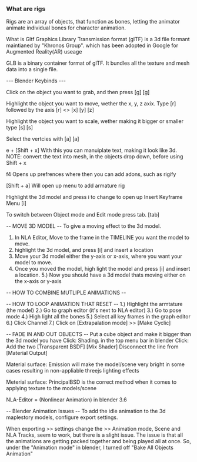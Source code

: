 <h3> What are rigs </h3>
Rigs are an array of objects, that function as bones, letting the animator animate individual
bones for character animation.

What is Gltf 
Graphics Library Transmission format (glTF) is a 3d file formant maintianed by "Khronos Group".  which has been adopted in Google for Augmented Reality(AR) useage

GLB is a binary container format of glTF. It bundles all the texture and mesh data into a single file.



--- Blender Keybinds ---

Click on the object you want to grab, and then press [g]
[g]

Highlight the object you want to move, wether the x, y, z axix. Type [r] followed by the axis
[r]  <> [x] [y] [z]

Highlight the object you want to scale, wether making it bigger or smaller type [s]
[s]


Select the vertcies with [a]
[a]


e
+
[Shift + x]
With this you can manuiplate text, making it look like 3d. 
NOTE: convert the text into mesh, in the objects drop down, before using Shift + x


f4
Opens up prefrences where then you can add adons, such as rigify

[Shift + a] 
Will open up menu to add armature rig

Highlight the 3d model and press i to change to open up Insert Keyframe Menu
[i]


To switch between Object mode and Edit mode press tab.
[tab]


-- MOVE 3D MODEL --
To give a moving effect to the 3d model. 
1. In NLA Editor, Move to the frame in the TIMELINE you want the model to move.
2. highlight the 3d model, and press [i] and insert a location
3. Move your 3d model either the y-axis or x-axis, where you want your model to move.
4. Once you moved the model, high light the model and press [i] and insert a location.
5.) Now you should have a 3d model thats moving either on the x-axis or y-axis



-- HOW TO COMBINE MUTLIPLE ANIMATIONS --



-- HOW TO LOOP ANIMATION THAT RESET --
1.) Highlight the armtature (the model)
2.) Go to graph editor (it's next to NLA editor)
3.) Go to pose mode
4.) High light all the bones
5.) Select all key frames in the graph editor
6.) Click Channel
7.) Click on [Extrapalation mode] >> [Make Cyclic]




-- FADE IN AND OUT OBJECTS --
Put a cube object and make it bigger than the 3d model you have
Click: Shading. in the top menu bar in blender
Click: Add the two [Transparent BSDF]  [Mix Shader]
Disconnect the line from [Material Output]





Material surface: Emission will make the model/scene very bright in some cases resulting in non-appliable threejs lighting effects

Meterial surface: PrincipalBSD is the correct method when it comes to applying texture to the models/scene


NLA-Editor = (Nonlinear Animation) in blender 3.6




-- Blender Animation Issues -- 
To add the idle animation to the 3d maplestory models, configure export settings.

When exporting >> settings change the >> Animation mode, Scene and NLA Tracks, seem to work, but there is a slight issue. The issue is that all the animations are getting packed together and being played all at once. So, under the "Animation mode" in blender, I turned off "Bake All Objects Animation"